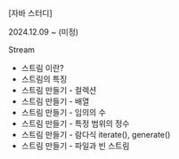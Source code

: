 [자바 스터디]

2024.12.09 ~ (미정)

Stream
 - 스트림 이란?
 - 스트림의 특징
 - 스트림 만들기 - 컬렉션
 - 스트림 만들기 - 배열
 - 스트림 만들기 - 임의의 수
 - 스트림 만들기 - 특정 범위의 정수
 - 스트림 만들기 - 람다식 iterate(), generate()
 - 스트림 만들기 - 파일과 빈 스트림
